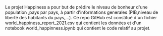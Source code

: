 Le projet Happiness a pour but de prédire le niveau de bonheur d'une population ,pays par pays, à partir d'informations generales (PIB,niveau de liberté des habitants du pays,...).
Ce repo GitHub est constitué d'un fichier world_happiness_report_2021.csv qui contient les données et d'un notebook world_happinness.ipynb qui contient le code relatif au projet.

